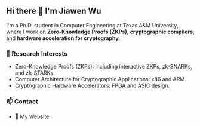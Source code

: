 ## Hi there 👋 I'm Jiawen Wu


I'm a Ph.D. student in Computer Engineering at Texas A&M University, where I work on **Zero-Knowledge Proofs (ZKPs)**, **cryptographic compilers**, and **hardware acceleration for cryptography**.

### 🚀 Research Interests
- Zero-Knowledge Proofs (ZKPs): including interactive ZKPs, zk-SNARKs, and zk-STARKs.
- Computer Architecture for Cryptographic Applications: x86 and ARM.
- Cryptographic Hardware Accelerators: FPGA and ASIC design.

### 📫 Contact
- [🔗 My Website](https://real-jw.github.io/)

<!--
**Real-JW/Real-JW** is a ✨ _special_ ✨ repository because its `README.md` (this file) appears on your GitHub profile.
-->
